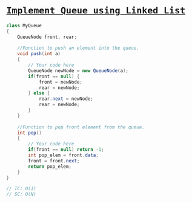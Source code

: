# [`Implement Queue using Linked List`](https://www.geeksforgeeks.org/problems/implement-queue-using-linked-list/1?utm_source=youtube&utm_medium=collab_striver_ytdescription&utm_campaign=implement-queue-using-linked-list)

```java
class MyQueue
{
    QueueNode front, rear;
    
    //Function to push an element into the queue.
	void push(int a)
	{
        // Your code here
        QueueNode newNode = new QueueNode(a);
        if(front == null) {
            front = newNode;
            rear = newNode;
        } else {
            rear.next = newNode;
            rear = newNode;
        }
	}
	
    //Function to pop front element from the queue.
	int pop()
	{
        // Your code here
        if(front == null) return -1;
        int pop_elem = front.data;
        front = front.next;
        return pop_elem;
	}
}

// TC: O(1)
// SC: O(N)
```
